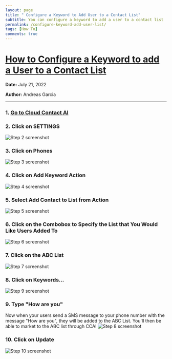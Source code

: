 ```yaml
---
layout: page
title: " Configure a Keyword to Add User to a Contact List"
subtitle: You can configure a keyword to add a user to a contact list
permalink: /configure-keyword-add-user-list/
tags: [How To]
comments: true
---
```

# [How to Configure a Keyword to add a User to a Contact List](https://app.tango.us/app/workflow/da846974-b2de-41e9-82b7-e860a247cbc7?utm_source=markdown&utm_medium=markdown&utm_campaign=workflow%20export%20links)



__Date:__ July 21, 2022

__Author:__ Andreas Garcia

***

### 1. [Go to Cloud Contact AI](https://app.cloudcontactai.com/inbox)


### 2. Click on SETTINGS
![Step 2 screenshot](https://images.tango.us/public/screenshot_9d56a6a1-6281-4ec4-a500-9864f9edcc26.png?crop=focalpoint&fit=crop&fp-x=0.0747&fp-y=0.6284&fp-z=2.7573&w=1200&mark-w=0.2&mark-pad=0&mark64=aHR0cHM6Ly9pbWFnZXMudGFuZ28udXMvc3RhdGljL21hZGUtd2l0aC10YW5nby13YXRlcm1hcmsucG5n&ar=2122%3A1394)


### 3. Click on Phones
![Step 3 screenshot](https://images.tango.us/public/screenshot_c69102e2-4d7e-40c5-aef3-8edc9ecab408.png?crop=focalpoint&fit=crop&fp-x=0.3209&fp-y=0.5861&fp-z=2.2901&w=1200&mark-w=0.2&mark-pad=0&mark64=aHR0cHM6Ly9pbWFnZXMudGFuZ28udXMvc3RhdGljL21hZGUtd2l0aC10YW5nby13YXRlcm1hcmsucG5n&ar=2122%3A1394)


### 4. Click on  Add Keyword Action
![Step 4 screenshot](https://images.tango.us/public/screenshot_fa5e6c8b-90b0-4dae-91ca-70440e55b159.png?crop=focalpoint&fit=crop&fp-x=0.3549&fp-y=0.6700&fp-z=1.9970&w=1200&mark-w=0.2&mark-pad=0&mark64=aHR0cHM6Ly9pbWFnZXMudGFuZ28udXMvc3RhdGljL21hZGUtd2l0aC10YW5nby13YXRlcm1hcmsucG5n&ar=2122%3A1394)


### 5. Select Add Contact to List from Action
![Step 5 screenshot](https://images.tango.us/public/screenshot_f52bf078-a670-4100-ad91-3b5aada26ab6.png?crop=focalpoint&fit=crop&fp-x=0.6376&fp-y=0.8049&fp-z=2.1220&w=1200&mark-w=0.2&mark-pad=0&mark64=aHR0cHM6Ly9pbWFnZXMudGFuZ28udXMvc3RhdGljL21hZGUtd2l0aC10YW5nby13YXRlcm1hcmsucG5n&ar=2122%3A1394)


### 6. Click on the Combobox to Specify the List that You Would Like Users Added To
![Step 6 screenshot](https://images.tango.us/public/screenshot_77b38b25-4f0e-44cb-9a27-3b6ad82f2607.png?crop=focalpoint&fit=crop&fp-x=0.6376&fp-y=0.7676&fp-z=2.1220&w=1200&mark-w=0.2&mark-pad=0&mark64=aHR0cHM6Ly9pbWFnZXMudGFuZ28udXMvc3RhdGljL21hZGUtd2l0aC10YW5nby13YXRlcm1hcmsucG5n&ar=2122%3A1394)


### 7. Click on the ABC List
![Step 7 screenshot](https://images.tango.us/public/screenshot_a38c2d55-0e11-4979-84a8-8d109a37188d.png?crop=focalpoint&fit=crop&fp-x=0.6041&fp-y=0.8314&fp-z=2.2276&w=1200&mark-w=0.2&mark-pad=0&mark64=aHR0cHM6Ly9pbWFnZXMudGFuZ28udXMvc3RhdGljL21hZGUtd2l0aC10YW5nby13YXRlcm1hcmsucG5n&ar=2122%3A1394)


### 8. Click on Keywords…
![Step 9 screenshot](https://images.tango.us/public/screenshot_2d055788-db1e-41de-a5e2-128ea0308a5f.png?crop=focalpoint&fit=crop&fp-x=0.5966&fp-y=0.6471&fp-z=1.3413&w=1200&mark-w=0.2&mark-pad=0&mark64=aHR0cHM6Ly9pbWFnZXMudGFuZ28udXMvc3RhdGljL21hZGUtd2l0aC10YW5nby13YXRlcm1hcmsucG5n&ar=2122%3A1394)

### 9. Type "How are you"
Now when your users send a SMS message to your phone number with the message "How are you", they will be added to the ABC List. You'll then be able to market to the ABC list through CCAI
![Step 8 screenshot](https://images.tango.us/public/screenshot_058b8780-c452-4655-a881-d67b5975407d.png?crop=focalpoint&fit=crop&fp-x=0.3645&fp-y=0.5760&fp-z=2.1574&w=1200&mark-w=0.2&mark-pad=0&mark64=aHR0cHM6Ly9pbWFnZXMudGFuZ28udXMvc3RhdGljL21hZGUtd2l0aC10YW5nby13YXRlcm1hcmsucG5n&ar=2122%3A1394)


### 10. Click on Update
![Step 10 screenshot](https://images.tango.us/public/screenshot_089adfcb-0a65-4a48-874b-74e82fd127ea.png?crop=focalpoint&fit=crop&fp-x=0.3061&fp-y=0.8888&fp-z=2.4801&w=1200&mark-w=0.2&mark-pad=0&mark64=aHR0cHM6Ly9pbWFnZXMudGFuZ28udXMvc3RhdGljL21hZGUtd2l0aC10YW5nby13YXRlcm1hcmsucG5n&ar=2122%3A1394)

